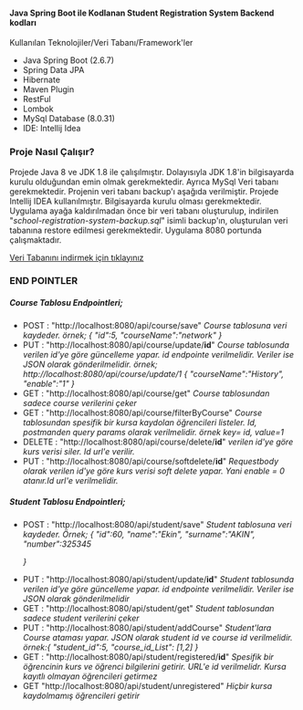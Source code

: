 <h4>Java Spring Boot ile Kodlanan Student Registration System Backend kodları</h4>

Kullanılan Teknolojiler/Veri Tabanı/Framework'ler
<ul>
<li>Java Spring Boot (2.6.7)</li>
<li>Spring Data JPA</li>
<li>Hibernate</li>
<li>Maven Plugin</li>
<li>RestFul</li>
<li>Lombok</li>
<li>MySql Database (8.0.31)</li>
<li>IDE: Intellij Idea </li>
</ul>

<h3>Proje Nasıl Çalışır?</h3>
<p>Projede Java 8 ve JDK 1.8 ile çalışılmıştır. Dolayısıyla JDK 1.8'in bilgisayarda kurulu olduğundan emin olmak gerekmektedir. Ayrıca MySql  Veri tabanı gerekmektedir. Projenin veri tabanı backup'ı aşağıda verilmiştir. Projede Intellij IDEA kullanılmıştır. Bilgisayarda kurulu olması gerekmektedir. Uygulama ayağa kaldırılmadan önce bir veri tabanı oluşturulup, indirilen "<i>school-registration-system-backup.sql</i>" isimli backup'ın, oluşturulan veri tabanına restore edilmesi gerekmektedir. Uygulama 8080 portunda çalışmaktadır.</p>

<a href="https://github.com/ekinglsmakn/School-Registration-System/blob/73ea2cee70b6c9fa65a04f7b44649815c426dc0f/school-registration-system-backup.sql" download>Veri Tabanını indirmek için tıklayınız</a>

<h3>END POINTLER</h3>
<h5>Course Tablosu Endpointleri;</h5>
<ul>
<li> POST : "http://localhost:8080/api/course/save" <i>Course tablosuna veri kaydeder. örnek; {
    "id":5,
    "courseName":"network"
}</i></li>
<li> PUT : "http://localhost:8080/api/course/update/<b>id</b>" <i>Course tablosunda verilen id'ye göre güncelleme yapar. id endpointe verilmelidir. Veriler ise JSON olarak gönderilmelidir. 
örnek;
http://localhost:8080/api/course/update/1
{
    "courseName":"History",
    "enable":"1"
}</i></li>
<li> GET : "http://localhost:8080/api/course/get" <i>Course tablosundan sadece course verilerini çeker</i></li>
<li> GET : "http://localhost:8080/api/course/filterByCourse" <i>Course tablosundan spesifik bir kursa kaydolan öğrencileri listeler. Id, postmanden query params olarak verilmelidir.
örnek key= id, value=1 </i></li>
<li> DELETE : "http://localhost:8080/api/course/delete/<b>id</b>" <i>verilen id'ye göre kurs verisi siler. Id url'e verilir.</i></li>
<li> PUT : "http://localhost:8080/api/course/softdelete/<b>id</b>" <i>Requestbody olarak verilen id'ye göre kurs verisi soft delete yapar. Yani enable = 0 atanır.Id url'e verilmelidir.</i></li>
</ul>

<h5>Student Tablosu Endpointleri;</h5>
<ul>
<li> POST : "http://localhost:8080/api/student/save" <i>Student tablosuna veri kaydeder. Örnek; 
{
    "id":60,
    "name":"Ekin",
    "surname":"AKIN",
    "number":325345

}</i></li>
<li> PUT : "http://localhost:8080/api/student/update/<b>id</b>" <i>Student tablosunda verilen id'ye göre güncelleme yapar. id endpointe verilmelidir. Veriler ise JSON olarak gönderilmelidir</i></li>
<li> GET : "http://localhost:8080/api/student/get" <i>Student tablosundan sadece student verilerini çeker</i></li>

<li> PUT : "http://localhost:8080/api/student/addCourse" <i>Student'lara Course ataması yapar. JSON olarak student id ve course id verilmelidir. örnek:{
    "student_id":5,
    "course_id_List": [1,2]
}</i></li>

<li> GET : "http://localhost:8080/api/student/registered/<b>id</b>" <i>Spesifik bir öğrencinin kurs ve öğrenci bilgilerini getirir. URL'e id verilmelidr. Kursa kayıtlı olmayan öğrencileri getirmez</i></li>

<li> GET "http://localhost:8080/api/student/unregistered" <i>Hiçbir kursa kaydolmamış öğrencileri getirir</i></li>
</ul>



